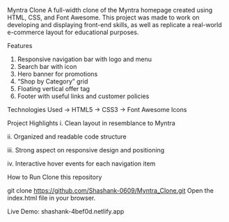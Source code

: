 Myntra Clone
A full-width clone of the Myntra homepage created using HTML, CSS, and Font Awesome. This project was made to work on developing and displaying front-end skills, as well as replicate a real-world e-commerce layout for educational purposes.

Features
1. Responsive navigation bar with logo and menu
2. Search bar with icon
3. Hero banner for promotions
4. “Shop by Category” grid
5. Floating vertical offer tag
6. Footer with useful links and customer policies

Technologies Used
-> HTML5
-> CSS3
-> Font Awesome Icons

Project Highlights
i. Clean layout in resemblance to Myntra

ii. Organized and readable code structure

iii. Strong aspect on responsive design and positioning

iv. Interactive hover events for each navigation item

How to Run
Clone this repository

git clone https://github.com/Shashank-0609/Myntra_Clone.git
Open the index.html file in your browser.

Live Demo: shashank-4bef0d.netlify.app
